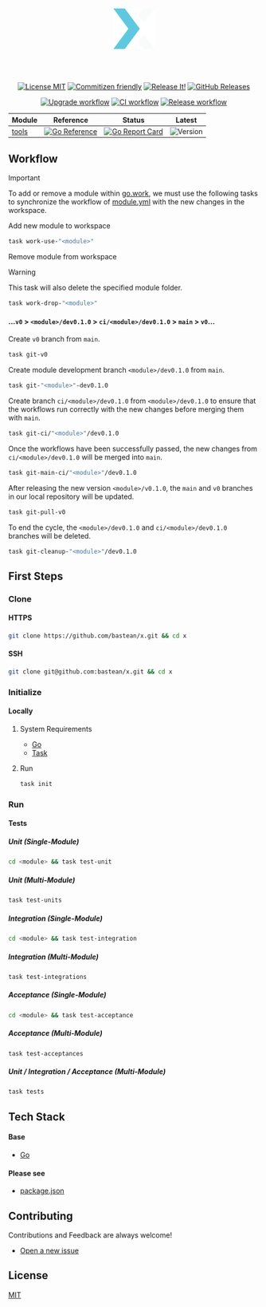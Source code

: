 <h1 align="center">

<!-- [![README Logo](https://raw.githubusercontent.com/bastean/x/main/assets/readme/logo.png)](https://github.com/bastean) -->

[![README Logo](assets/readme/logo.png)](https://github.com/bastean/x)

</h1>

<br />

<div align="center">

[![License MIT](https://img.shields.io/badge/license-MIT-blue.svg)](LICENSE)
[![Commitizen friendly](https://img.shields.io/badge/commitizen-friendly-brightgreen.svg)](https://github.com/commitizen/cz-cli)
[![Release It!](https://img.shields.io/badge/%F0%9F%93%A6%F0%9F%9A%80-release--it-orange.svg)](https://github.com/release-it/release-it)
[![GitHub Releases](https://img.shields.io/github/v/release/bastean/x.svg)](https://github.com/bastean/x/releases)

</div>

<div align="center">

[![Upgrade workflow](https://github.com/bastean/x/actions/workflows/upgrade.yml/badge.svg)](https://github.com/bastean/x/actions/workflows/upgrade.yml)
[![CI workflow](https://github.com/bastean/x/actions/workflows/ci.yml/badge.svg)](https://github.com/bastean/x/actions/workflows/ci.yml)
[![Release workflow](https://github.com/bastean/x/actions/workflows/release.yml/badge.svg)](https://github.com/bastean/x/actions/workflows/release.yml)

</div>

<div align="center">

| Module         | Reference                                                                                                                 | Status                                                                                                                                     | Latest                                                                                    |
| -------------- | ------------------------------------------------------------------------------------------------------------------------- | ------------------------------------------------------------------------------------------------------------------------------------------ | ----------------------------------------------------------------------------------------- |
| [tools](tools) | [![Go Reference](https://pkg.go.dev/badge/github.com/bastean/x/tools.svg)](https://pkg.go.dev/github.com/bastean/x/tools) | [![Go Report Card](https://goreportcard.com/badge/github.com/bastean/x/tools)](https://goreportcard.com/report/github.com/bastean/x/tools) | ![Version](https://img.shields.io/github/v/tag/bastean/x?filter=tools%2Fv*&label=release) |

</div>

## Workflow

> [!IMPORTANT]
> To add or remove a module within [go.work](go.work), we must use the following tasks to synchronize the workflow of [module.yml](.github/workflows/module.yml) with the new changes in the workspace.

Add new module to workspace

```bash
task work-use-"<module>"
```

Remove module from workspace

> [!WARNING]
> This task will also delete the specified module folder.

```bash
task work-drop-"<module>"
```

#### ...`v0` > `<module>/dev0.1.0` > `ci/<module>/dev0.1.0` > `main` > `v0`...

Create `v0` branch from `main`.

```bash
task git-v0
```

Create module development branch `<module>/dev0.1.0` from `main`.

```bash
task git-"<module>"-dev0.1.0
```

Create branch `ci/<module>/dev0.1.0` from `<module>/dev0.1.0` to ensure that the workflows run correctly with the new changes before merging them with `main`.

```bash
task git-ci/"<module>"/dev0.1.0
```

Once the workflows have been successfully passed, the new changes from `ci/<module>/dev0.1.0` will be merged into `main`.

```bash
task git-main-ci/"<module>"/dev0.1.0
```

After releasing the new version `<module>/v0.1.0`, the `main` and `v0` branches in our local repository will be updated.

```bash
task git-pull-v0
```

To end the cycle, the `<module>/dev0.1.0` and `ci/<module>/dev0.1.0` branches will be deleted.

```bash
task git-cleanup-"<module>"/dev0.1.0
```

## First Steps

### Clone

#### HTTPS

```bash
git clone https://github.com/bastean/x.git && cd x
```

#### SSH

```bash
git clone git@github.com:bastean/x.git && cd x
```

### Initialize

#### Locally

1. System Requirements

   - [Go](https://go.dev/doc/install)
   - [Task](https://taskfile.dev/installation)

2. Run

   ```bash
   task init
   ```

### Run

#### Tests

##### Unit (Single-Module)

```bash
cd <module> && task test-unit
```

##### Unit (Multi-Module)

```bash
task test-units
```

##### Integration (Single-Module)

```bash
cd <module> && task test-integration
```

##### Integration (Multi-Module)

```bash
task test-integrations
```

##### Acceptance (Single-Module)

```bash
cd <module> && task test-acceptance
```

##### Acceptance (Multi-Module)

```bash
task test-acceptances
```

##### Unit / Integration / Acceptance (Multi-Module)

```bash
task tests
```

## Tech Stack

#### Base

- [Go](https://go.dev)

#### Please see

- [package.json](package.json)

## Contributing

Contributions and Feedback are always welcome!

- [Open a new issue](https://github.com/bastean/x/issues/new/choose)

## License

[MIT](LICENSE)
